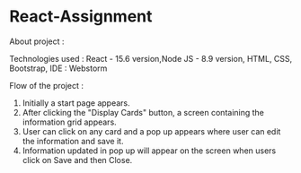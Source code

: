 # React-Assignment

About project :

Technologies used : React - 15.6 version,Node JS - 8.9 version,
		                 HTML, CSS, Bootstrap,
IDE : Webstorm

Flow of the project :
1) Initially a start page appears.
2) After clicking the "Display Cards" button, a screen containing the information grid appears.
3) User can click on any card and a pop up appears where user can edit the information and save it.
4) Information updated in pop up will appear on the screen when users click on Save and then Close.
